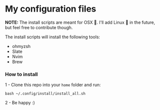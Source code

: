 # My configuration files

**NOTE:** The install scripts are meant for OSX 🍎. I'll add Linux 🐧 in the future, but feel free to contribute though.

The install scripts will install the following tools:

* ohmyzsh
* Slate
* Nvim
* Brew

### How to install

1 - Clone this repo into your `home` folder and run:

`bash ~/.config/install/install_all.sh`

2 - Be happy :)
